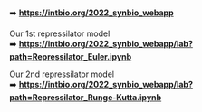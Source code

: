 

➡️ **https://intbio.org/2022_synbio_webapp**

Our 1st repressilator model  
➡️ **https://intbio.org/2022_synbio_webapp/lab?path=Repressilator_Euler.ipynb**  

Our 2nd repressilator model  
➡️ **https://intbio.org/2022_synbio_webapp/lab?path=Repressilator_Runge-Kutta.ipynb**

